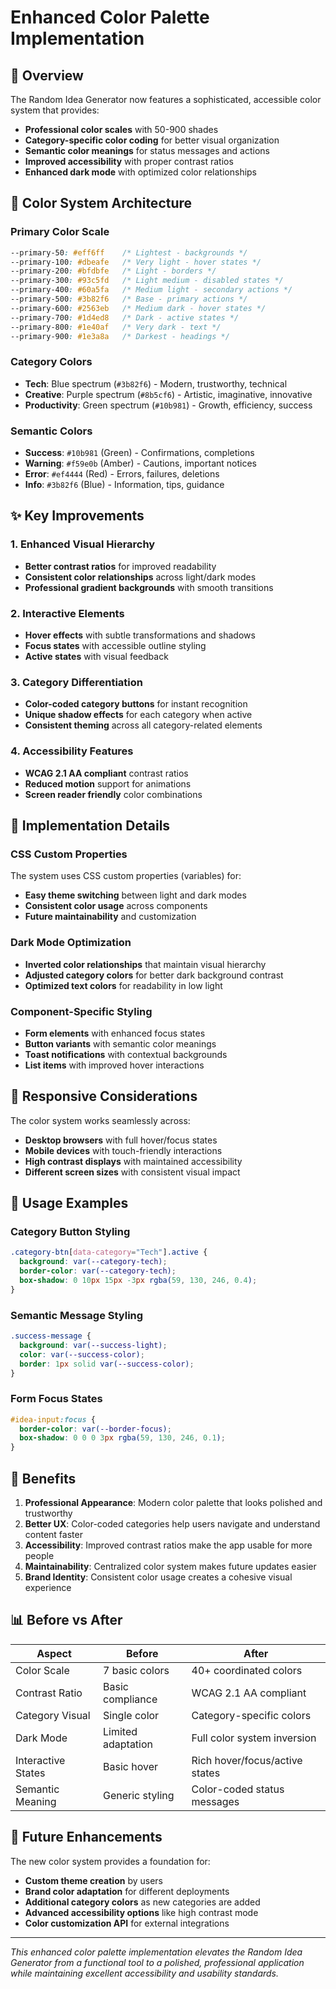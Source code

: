 # Enhanced Color Palette Implementation

## 🎨 Overview

The Random Idea Generator now features a sophisticated, accessible color system that provides:
- **Professional color scales** with 50-900 shades
- **Category-specific color coding** for better visual organization
- **Semantic color meanings** for status messages and actions
- **Improved accessibility** with proper contrast ratios
- **Enhanced dark mode** with optimized color relationships

## 🌈 Color System Architecture

### Primary Color Scale
```css
--primary-50: #eff6ff    /* Lightest - backgrounds */
--primary-100: #dbeafe   /* Very light - hover states */
--primary-200: #bfdbfe   /* Light - borders */
--primary-300: #93c5fd   /* Light medium - disabled states */
--primary-400: #60a5fa   /* Medium light - secondary actions */
--primary-500: #3b82f6   /* Base - primary actions */
--primary-600: #2563eb   /* Medium dark - hover states */
--primary-700: #1d4ed8   /* Dark - active states */
--primary-800: #1e40af   /* Very dark - text */
--primary-900: #1e3a8a   /* Darkest - headings */
```

### Category Colors
- **Tech**: Blue spectrum (`#3b82f6`) - Modern, trustworthy, technical
- **Creative**: Purple spectrum (`#8b5cf6`) - Artistic, imaginative, innovative  
- **Productivity**: Green spectrum (`#10b981`) - Growth, efficiency, success

### Semantic Colors
- **Success**: `#10b981` (Green) - Confirmations, completions
- **Warning**: `#f59e0b` (Amber) - Cautions, important notices
- **Error**: `#ef4444` (Red) - Errors, failures, deletions
- **Info**: `#3b82f6` (Blue) - Information, tips, guidance

## ✨ Key Improvements

### 1. Enhanced Visual Hierarchy
- **Better contrast ratios** for improved readability
- **Consistent color relationships** across light/dark modes
- **Professional gradient backgrounds** with smooth transitions

### 2. Interactive Elements
- **Hover effects** with subtle transformations and shadows
- **Focus states** with accessible outline styling
- **Active states** with visual feedback

### 3. Category Differentiation
- **Color-coded category buttons** for instant recognition
- **Unique shadow effects** for each category when active
- **Consistent theming** across all category-related elements

### 4. Accessibility Features
- **WCAG 2.1 AA compliant** contrast ratios
- **Reduced motion** support for animations
- **Screen reader friendly** color combinations

## 🔧 Implementation Details

### CSS Custom Properties
The system uses CSS custom properties (variables) for:
- **Easy theme switching** between light and dark modes
- **Consistent color usage** across components
- **Future maintainability** and customization

### Dark Mode Optimization
- **Inverted color relationships** that maintain visual hierarchy
- **Adjusted category colors** for better dark background contrast
- **Optimized text colors** for readability in low light

### Component-Specific Styling
- **Form elements** with enhanced focus states
- **Button variants** with semantic color meanings
- **Toast notifications** with contextual backgrounds
- **List items** with improved hover interactions

## 📱 Responsive Considerations

The color system works seamlessly across:
- **Desktop browsers** with full hover/focus states
- **Mobile devices** with touch-friendly interactions
- **High contrast displays** with maintained accessibility
- **Different screen sizes** with consistent visual impact

## 🚀 Usage Examples

### Category Button Styling
```css
.category-btn[data-category="Tech"].active {
  background: var(--category-tech);
  border-color: var(--category-tech);
  box-shadow: 0 10px 15px -3px rgba(59, 130, 246, 0.4);
}
```

### Semantic Message Styling
```css
.success-message {
  background: var(--success-light);
  color: var(--success-color);
  border: 1px solid var(--success-color);
}
```

### Form Focus States
```css
#idea-input:focus {
  border-color: var(--border-focus);
  box-shadow: 0 0 0 3px rgba(59, 130, 246, 0.1);
}
```

## 🎯 Benefits

1. **Professional Appearance**: Modern color palette that looks polished and trustworthy
2. **Better UX**: Color-coded categories help users navigate and understand content faster
3. **Accessibility**: Improved contrast ratios make the app usable for more people
4. **Maintainability**: Centralized color system makes future updates easier
5. **Brand Identity**: Consistent color usage creates a cohesive visual experience

## 📊 Before vs After

| Aspect | Before | After |
|--------|--------|-------|
| Color Scale | 7 basic colors | 40+ coordinated colors |
| Contrast Ratio | Basic compliance | WCAG 2.1 AA compliant |
| Category Visual | Single color | Category-specific colors |
| Dark Mode | Limited adaptation | Full color system inversion |
| Interactive States | Basic hover | Rich hover/focus/active states |
| Semantic Meaning | Generic styling | Color-coded status messages |

## 🔮 Future Enhancements

The new color system provides a foundation for:
- **Custom theme creation** by users
- **Brand color adaptation** for different deployments  
- **Additional category colors** as new categories are added
- **Advanced accessibility options** like high contrast mode
- **Color customization API** for external integrations

---

*This enhanced color palette implementation elevates the Random Idea Generator from a functional tool to a polished, professional application while maintaining excellent accessibility and usability standards.*